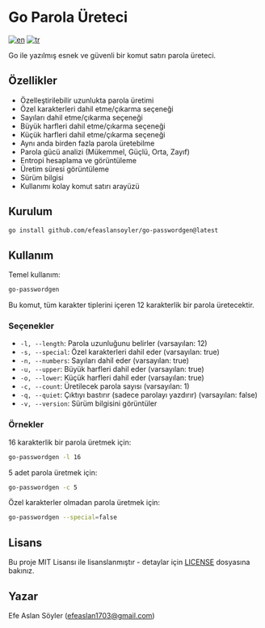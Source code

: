 # Go Parola Üreteci

[![en](https://img.shields.io/badge/lang-en-red.svg)](README.md)
[![tr](https://img.shields.io/badge/lang-tr-blue.svg)](README_TR.md)

Go ile yazılmış esnek ve güvenli bir komut satırı parola üreteci.

## Özellikler

- Özelleştirilebilir uzunlukta parola üretimi
- Özel karakterleri dahil etme/çıkarma seçeneği
- Sayıları dahil etme/çıkarma seçeneği
- Büyük harfleri dahil etme/çıkarma seçeneği
- Küçük harfleri dahil etme/çıkarma seçeneği
- Aynı anda birden fazla parola üretebilme
- Parola gücü analizi (Mükemmel, Güçlü, Orta, Zayıf)
- Entropi hesaplama ve görüntüleme
- Üretim süresi görüntüleme
- Sürüm bilgisi
- Kullanımı kolay komut satırı arayüzü

## Kurulum

```bash
go install github.com/efeaslansoyler/go-passwordgen@latest
```

## Kullanım

Temel kullanım:
```bash
go-passwordgen
```

Bu komut, tüm karakter tiplerini içeren 12 karakterlik bir parola üretecektir.

### Seçenekler

- `-l, --length`: Parola uzunluğunu belirler (varsayılan: 12)
- `-s, --special`: Özel karakterleri dahil eder (varsayılan: true)
- `-n, --numbers`: Sayıları dahil eder (varsayılan: true)
- `-u, --upper`: Büyük harfleri dahil eder (varsayılan: true)
- `-o, --lower`: Küçük harfleri dahil eder (varsayılan: true)
- `-c, --count`: Üretilecek parola sayısı (varsayılan: 1)
- `-q, --quiet`: Çıktıyı bastırır (sadece parolayı yazdırır) (varsayılan: false)
- `-v, --version`: Sürüm bilgisini görüntüler

### Örnekler

16 karakterlik bir parola üretmek için:
```bash
go-passwordgen -l 16
```

5 adet parola üretmek için:
```bash
go-passwordgen -c 5
```

Özel karakterler olmadan parola üretmek için:
```bash
go-passwordgen --special=false
```

## Lisans

Bu proje MIT Lisansı ile lisanslanmıştır - detaylar için [LICENSE](LICENSE) dosyasına bakınız.

## Yazar

Efe Aslan Söyler (efeaslan1703@gmail.com)
